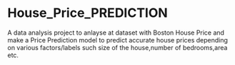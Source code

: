 # House_Price_PREDICTION
A data analysis project to anlayse at dataset with Boston House Price and make a Price Prediction model to predict accurate house prices depending on various factors/labels such size of the house,number of bedrooms,area etc.
